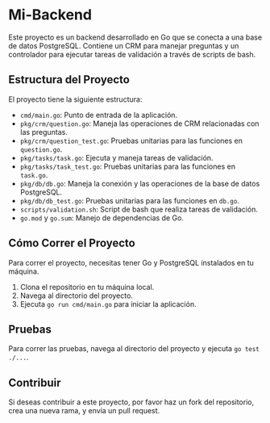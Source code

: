 # Mi-Backend

Este proyecto es un backend desarrollado en Go que se conecta a una base de datos PostgreSQL. Contiene un CRM para manejar preguntas y un controlador para ejecutar tareas de validación a través de scripts de bash.

## Estructura del Proyecto

El proyecto tiene la siguiente estructura:

- `cmd/main.go`: Punto de entrada de la aplicación.
- `pkg/crm/question.go`: Maneja las operaciones de CRM relacionadas con las preguntas.
- `pkg/crm/question_test.go`: Pruebas unitarias para las funciones en `question.go`.
- `pkg/tasks/task.go`: Ejecuta y maneja tareas de validación.
- `pkg/tasks/task_test.go`: Pruebas unitarias para las funciones en `task.go`.
- `pkg/db/db.go`: Maneja la conexión y las operaciones de la base de datos PostgreSQL.
- `pkg/db/db_test.go`: Pruebas unitarias para las funciones en `db.go`.
- `scripts/validation.sh`: Script de bash que realiza tareas de validación.
- `go.mod` y `go.sum`: Manejo de dependencias de Go.

## Cómo Correr el Proyecto

Para correr el proyecto, necesitas tener Go y PostgreSQL instalados en tu máquina.

1. Clona el repositorio en tu máquina local.
2. Navega al directorio del proyecto.
3. Ejecuta `go run cmd/main.go` para iniciar la aplicación.

## Pruebas

Para correr las pruebas, navega al directorio del proyecto y ejecuta `go test ./...`.

## Contribuir

Si deseas contribuir a este proyecto, por favor haz un fork del repositorio, crea una nueva rama, y envía un pull request.